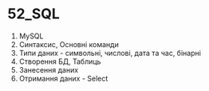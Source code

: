 # 52_SQL
1. MySQL
2. Синтаксис, Основні команди
3. Типи даних - символьні, числові, дата та час, бінарні
4. Створення БД, Таблиць
5. Занесення даних
6. Отримання даних - Select
